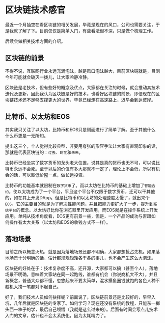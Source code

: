 
# 区块链技术感官

最近一个月抽空在看区块链的相关发展，毕竟是现在的风口，公司也需要关注，于是我就了解了下。目前仅仅是简单入门，有些看法但不深，只是做个梳理工作。

后续会做相关技术方面的介绍。

## 区块链的前景

不得不说，互联网行业永远充满泡沫，越是风口泡沫越大，目前区块链就是，目测今年可能就会破灭一拨儿，让大家冷静冷静。

区块链是老技术，但有些好的概念及优点，大家都在关注的时候，就会推动其技术迭代及更新，因此我认为区块链是好的技术，也看好区块链的前景，即便现在的区块链技术还不足够支撑更大的世界，毕竟已经走在高速路上，迟早会到达彼岸。

## 比特币、以太坊和EOS

其实我只关注了以太坊，比特币和EOS只是侧面进行了简单了解。至于其他什么什么币更是一无所知。

提出这三个，个人觉得比较典型，非要用夸张的形容手法让大家有直观印象的话，那就是代表区块链的：`过去`、`现在`和`未来`。

比特币已经坐实了数字货币的龙头老大位置，说其是真的货币也无不可，可以说比特币永远不会死。至于以后的价值有多大那就不一定了，理论上不会低，所以有机会的话，可以趁低价囤一点，做长远投资。

比特币的功能基本就限制在`数字货币`了。而以太坊在比特币的基础上增加了`智能合约`，使以太坊成为了一个平台，平且这个平台不仅限于数字货币，还可以干其他的，如在其上开发DApp。但是比特币和以太坊的处理速度太慢了，就出来个`EOS`，它的主要目的就是为了解决性能问题，并且把能力更扩大了一步，提升到`系统平台`的概念。以太坊好比你在浏览器里开发应用，而EOS就是在操作系统上开发应用。单纯从技术角度看，EOS更有前景一些，但是，一个产品的成功与否跟如何操作有太大关系（以太坊和EOS的收钱方式不一样）。


## 落地场景

目前之所以概念火热，就是因为落地场景还都不明确，大家都想抢占先机。如果落地场景十分明确的话，估计都规规矩矩各干各的事儿，也不会产生这么大泡沫。

区块链的好处在于：技术复杂度不高，还开源，大家都可以搞（甚至个人），落地场景不明确，意味着大家站在同一起跑线，谁都有机会（你说商机大不大）。并且新概念，普通大众都不懂，忽悠起来不要太简单，混水摸鱼圈钱就跑的各色人种不趁机大捞一笔都对不起自己。

好了，我们技术人员如何抉择呢？前面说了，区块链前景还是比较好的，早早入坑，几年后就是区块链的专家了。如何学习？现在还没有系统的教程，只能东一榔头西一棒子的学，最后自己领悟（我就是这么过来的）。后面有时间会写点儿技术入门的文章，估计也不会太系统化，因为太耗精力了。

